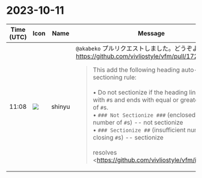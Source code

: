 # 2023-10-11

|Time (UTC)|Icon|Name|Message|
|---|---|---|---|
|11:08|![](https://avatars.slack-edge.com/2018-04-27/354445776386_e258f5ed5ba887b08668_72.jpg)|shinyu|`@akabeko` プルリクエストしました。どうぞよろしく！<br><https://github.com/vivliostyle/vfm/pull/172><br><blockquote>This add the following heading auto-sectioning rule:<br><br>• Do not sectionize if the heading line starts with `#`s and ends with equal or greater number of `#`s.<br>    • `### Not Sectionize ###` (enclosed by equal number of `#`s) -- not sectionize<br>    • `### Sectionize ##` (insufficient number of closing `#`s) -- sectionize<br><br>resolves <https://github.com/vivliostyle/vfm/issues/155|#155></blockquote>|
